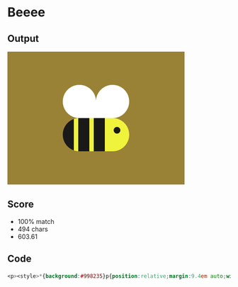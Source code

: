 # Beeee
## Output
![Beeee output](images/output.png)

## Score
- 100% match
- 494 chars
- 603.61

## Code
``` css
<p><style>*{background:#998235}p{position:relative;margin:9.4em auto;width:150px;height:75px;border-radius:6em;background:linear-gradient(to right,#191919 25px,#EFF33C 25px 35px,#191919 35px 60px,#EFF33C 60px 70px,#191919 70px 95px,#EFF33C 95px)}p::after,p::before{position:absolute;content:""}p::after{width:15px;height:15px;top:20px;right:20px;background:#191919;border-radius:50%}p::before{width:75px;height:75px;top:-100%;background:#FFF;border-radius:50% 50% 0;-webkit-box-reflect:right}
```